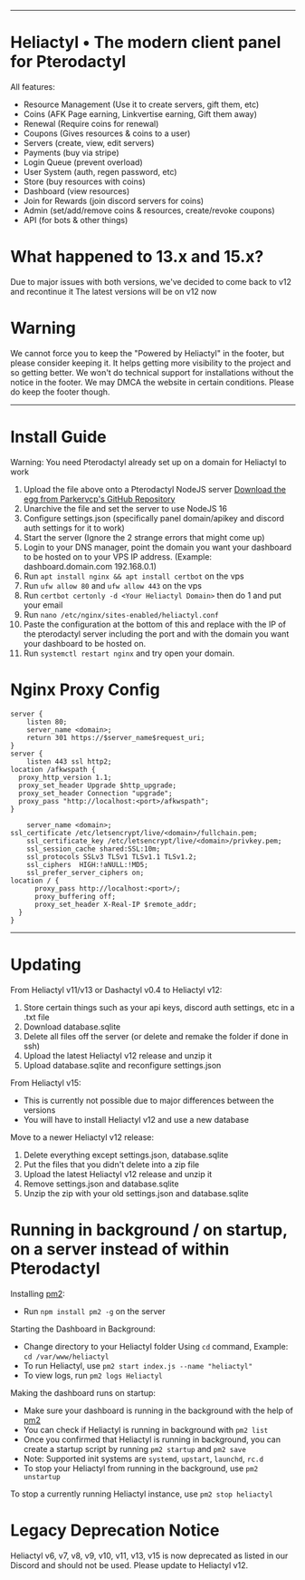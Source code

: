 <hr>

# Heliactyl • The modern client panel for Pterodactyl

All features:
- Resource Management (Use it to create servers, gift them, etc)
- Coins (AFK Page earning, Linkvertise earning, Gift them away)
- Renewal (Require coins for renewal)
- Coupons (Gives resources & coins to a user)
- Servers (create, view, edit servers)
- Payments (buy via stripe)
- Login Queue (prevent overload)
- User System (auth, regen password, etc)
- Store (buy resources with coins)
- Dashboard (view resources)
- Join for Rewards (join discord servers for coins)
- Admin (set/add/remove coins & resources, create/revoke coupons)
- API (for bots & other things)

# What happened to 13.x and 15.x?

Due to major issues with both versions, we've decided to come back to v12 and recontinue it
The latest versions will be on v12 now

# Warning

We cannot force you to keep the "Powered by Heliactyl" in the footer, but please consider keeping it. It helps getting more visibility to the project and so getting better. We won't do technical support for installations without the notice in the footer. We may DMCA the website in certain conditions.
Please do keep the footer though.

<hr>

# Install Guide

Warning: You need Pterodactyl already set up on a domain for Heliactyl to work
1. Upload the file above onto a Pterodactyl NodeJS server [Download the egg from Parkervcp's GitHub Repository](https://github.com/parkervcp/eggs/tree/master/bots/discord/discord.js)
2. Unarchive the file and set the server to use NodeJS 16
3. Configure settings.json (specifically panel domain/apikey and discord auth settings for it to work)
4. Start the server (Ignore the 2 strange errors that might come up)
5. Login to your DNS manager, point the domain you want your dashboard to be hosted on to your VPS IP address. (Example: dashboard.domain.com 192.168.0.1)
6. Run `apt install nginx && apt install certbot` on the vps
7. Run `ufw allow 80` and `ufw allow 443` on the vps
8. Run `certbot certonly -d <Your Heliactyl Domain>` then do 1 and put your email
9. Run `nano /etc/nginx/sites-enabled/heliactyl.conf`
10. Paste the configuration at the bottom of this and replace with the IP of the pterodactyl server including the port and with the domain you want your dashboard to be hosted on.
11. Run `systemctl restart nginx` and try open your domain.

# Nginx Proxy Config
```Nginx
server {
    listen 80;
    server_name <domain>;
    return 301 https://$server_name$request_uri;
}
server {
    listen 443 ssl http2;
location /afkwspath {
  proxy_http_version 1.1;
  proxy_set_header Upgrade $http_upgrade;
  proxy_set_header Connection "upgrade";
  proxy_pass "http://localhost:<port>/afkwspath";
}
    
    server_name <domain>;
ssl_certificate /etc/letsencrypt/live/<domain>/fullchain.pem;
    ssl_certificate_key /etc/letsencrypt/live/<domain>/privkey.pem;
    ssl_session_cache shared:SSL:10m;
    ssl_protocols SSLv3 TLSv1 TLSv1.1 TLSv1.2;
    ssl_ciphers  HIGH:!aNULL:!MD5;
    ssl_prefer_server_ciphers on;
location / {
      proxy_pass http://localhost:<port>/;
      proxy_buffering off;
      proxy_set_header X-Real-IP $remote_addr;
  }
}
```

<hr>

# Updating 

From Heliactyl v11/v13 or Dashactyl v0.4 to Heliactyl v12:
1. Store certain things such as your api keys, discord auth settings, etc in a .txt file
2. Download database.sqlite 
3. Delete all files off the server (or delete and remake the folder if done in ssh)
4. Upload the latest Heliactyl v12 release and unzip it
5. Upload database.sqlite and reconfigure settings.json

From Heliactyl v15:
- This is currently not possible due to major differences between the versions
- You will have to install Heliactyl v12 and use a new database

Move to a newer Heliactyl v12 release:
1. Delete everything except settings.json, database.sqlite
2. Put the files that you didn't delete into a zip file
3. Upload the latest Heliactyl v12 release and unzip it
4. Remove settings.json and database.sqlite
5. Unzip the zip with your old settings.json and database.sqlite

# Running in background / on startup, on a server instead of within Pterodactyl

Installing [pm2](https://github.com/Unitech/pm2):
- Run `npm install pm2 -g` on the server

Starting the Dashboard in Background:
- Change directory to your Heliactyl folder Using `cd` command, Example: `cd /var/www/heliactyl` 
- To run Heliactyl, use `pm2 start index.js --name "heliactyl"`
- To view logs, run `pm2 logs Heliactyl`

Making the dashboard runs on startup:
- Make sure your dashboard is running in the background with the help of [pm2](https://github.com/Unitech/pm2)
- You can check if Heliactyl is running in background with `pm2 list`
- Once you confirmed that Heliactyl is running in background, you can create a startup script by running `pm2 startup` and `pm2 save`
- Note: Supported init systems are `systemd`, `upstart`, `launchd`, `rc.d`
- To stop your Heliactyl from running in the background, use `pm2 unstartup`

To stop a currently running Heliactyl instance, use `pm2 stop heliactyl`

# Legacy Deprecation Notice

Heliactyl v6, v7, v8, v9, v10, v11, v13, v15 is now deprecated as listed in our Discord and should not be used.
Please update to Heliactyl v12.


